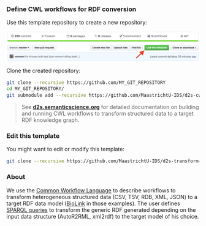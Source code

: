 ### Define CWL workflows for RDF conversion

Use this template repository to create a new repository:

![Use template repository](support/screenshot_d2s_template.png)

Clone the created repository:

```bash
git clone --recursive https://github.com/MY_GIT_REPOSITORY
cd MY_GIT_REPOSITORY/
git submodule add --recursive https://github.com/MaastrichtU-IDS/d2s-cwl-workflows.git
```

> See **[d2s.semanticscience.org](http://d2s.semanticscience.org/)** for detailed documentation on building and running CWL workflows to transform structured data to a target RDF knowledge graph.

### Edit this template

You might want to edit or modify this template: 

```bash
git clone --recursive https://github.com/MaastrichtU-IDS/d2s-transform-template.git
```

### About

We use the [Common Workflow Language](https://www.commonwl.org/) to describe workflows to transform heterogeneous structured data (CSV, TSV, RDB, XML, JSON) to a target RDF data model ([BioLink](https://biolink.github.io/biolink-model/docs/) in those examples). The user defines [SPARQL queries](https://github.com/MaastrichtU-IDS/d2s-transform-template/blob/master/mapping/pharmgkb/insert-pharmgkb.rq) to transform the generic RDF generated depending on the input data structure (AutoR2RML, xml2rdf) to the target model of his choice.
